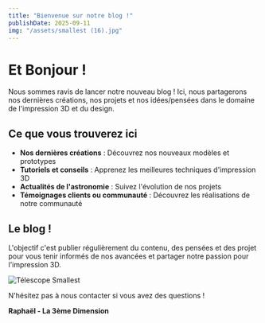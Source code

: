 ```yaml
---
title: "Bienvenue sur notre blog !"
publishDate: 2025-09-11
img: "/assets/smallest (16).jpg"
---
```


# Et Bonjour !

Nous sommes ravis de lancer notre nouveau blog ! Ici, nous partagerons nos dernières créations, nos projets et nos idées/pensées dans le domaine de l'impression 3D et du  design.

## Ce que vous trouverez ici

- **Nos dernières créations** : Découvrez nos nouveaux modèles et prototypes
- **Tutoriels et conseils** : Apprenez les meilleures techniques d'impression 3D
- **Actualités de l'astronomie** : Suivez l'évolution de nos projets
- **Témoignages clients ou communauté** : Découvrez les réalisations de notre communauté

## Le blog !

L'objectif c'est publier régulièrement du contenu, des pensées et des projet pour vous tenir informés de nos avancées et partager notre passion pour l'impression 3D.

![Télescope Smallest](/assets/Smallest_fullsize(1).jpg)

N'hésitez pas à nous contacter si vous avez des questions !

**Raphaël - La 3ème Dimension**
